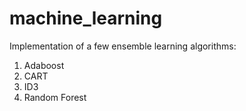 # machine_learning
Implementation of a few ensemble learning algorithms:
1. Adaboost
2. CART
3. ID3
4. Random Forest
